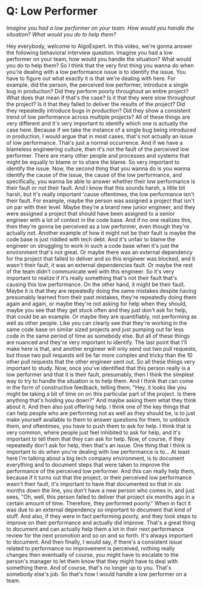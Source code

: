 # Q: Low Performer


*Imagine you had a low performer on your team. How would you handle the situation? What would you do to help them?*


Hey everybody, welcome to AlgoExpert.
In this video, we're gonna answer the following behavioral interview question.
Imagine you had a low performer on your team, how would you handle the situation?
What would you do to help them?
So I think that the very first thing you wanna do when you're dealing with a low performance issue is to identify the issue.
You have to figure out what exactly it is that we're dealing with here.
For example, did the person, the perceived low performer, introduce a single bug in production?
Did they perform poorly throughout an entire project?
What does that mean if that's the case?
Is it that they were slow throughout the project?
Is it that they failed to deliver the results of the project?
Did they repeatedly introduce bugs in production?
Did they show a consistent trend of low performance across multiple projects?
All of these things are very different and it's very important to identify which one is actually the case here.
Because if we take the instance of a single bug being introduced in production, I would argue that in most cases, that's not actually an issue of low performance.
That's just a normal occurrence.
And if we have a blameless engineering culture, then it's not the fault of the perceived low performer.
There are many other people and processes and systems that might be equally to blame or to share the blame.
So very important to identify the issue.
Now, the second thing that you wanna do is you wanna identify the cause of the issue, the cause of the low performance, and specifically, you wanna be able to answer whether their low performance is their fault or not their fault.
And I know that this sounds harsh, a little bit harsh, but it's really important 'cause oftentimes, the low performance isn't their fault.
For example, maybe the person was assigned a project that isn't on par with their level.
Maybe they're a brand new junior engineer, and they were assigned a project that should have been assigned to a senior engineer with a lot of context in the code base.
And if no one realizes this, then they're gonna be perceived as a low performer, even though they're actually not.
Another example of how it might not be their fault is maybe the code base is just riddled with tech debt.
And it's unfair to blame the engineer on struggling to work in such a code base when it's just the environment that's not great.
Or maybe there was an external dependency for the project that failed to deliver and so this engineer was blocked, and it wasn't their fault, it was an external dependencies fault.
Or maybe the rest of the team didn't communicate well with this engineer.
So it's very important to realize if it's really something that's not their fault that's causing this low performance.
On the other hand, it might be their fault.
Maybe it is that they are repeatedly doing the same mistakes despite having presumably learned from their past mistakes, they're repeatedly doing them again and again, or maybe they're not asking for help when they should, maybe you see that they get stuck often and they just don't ask for help, that could be an example.
Or maybe they are quantifiably, not performing as well as other people.
Like you can clearly see that they're working in the same code base on similar sized projects and just pumping out far less code in the same period of time as somebody else.
But all of these things are nuanced and they're very important to identify.
The last point that I'll make here is that, and another engineer will only send out two pull requests, but those two pull requests will be far more complex and tricky than the 10 other pull requests that the other engineer sent out.
So all these things very important to study.
Now, once you've identified that this person really is a low performer and that it is their fault, presumably, then I think the simplest way to try to handle the situation is to help them.
And I think that can come in the form of constructive feedback, telling them, "Hey, it looks like you might be taking a bit of time on on this particular part of the project.
Is there anything that's holding you down?"
And maybe asking them what they think about it.
And then also just offering help.
I think one of the key things that can help people who are performing not as well as they should be, is to just make yourself available to them to answer questions for them, to unblock them, and oftentimes, you have to push them to ask for help.
I think that is very common, where people just feel inhibited to ask for help, and it's important to tell them that they can ask for help.
Now, of course, if they repeatedly don't ask for help, then that's an issue.
One thing that I think is important to do when you're dealing with low performance is to...
At least here I'm talking about a big tech company environment, is to document everything and to document steps that were taken to improve the performance of the perceived low performer.
And this can really help them, because if it turns out that the project, or their perceived low performance wasn't their fault, it's important to have that documented so that in six months down the line, you don't have a new person who comes in, and just sees, "Oh, well, this person failed to deliver that project six months ago in a certain amount of time.
Therefore, they performed poorly." When in fact it was due to an external dependency so important to document that kind of stuff.
And also, if they were in fact performing poorly, and they took steps to improve on their performance and actually did improve.
That's a great thing to document and can actually help them a lot in their next performance review for the next promotion and so on and so forth.
It's always important to document.
And then finally, I would say, if there's a consistent issue related to performance no improvement is perceived, nothing really changes then eventually of course, you might have to escalate to the person's manager to let them know that they might have to deal with something there.
And of course, that's no longer up to you.
That's somebody else's job.
So that's how I would handle a low performer on a team.